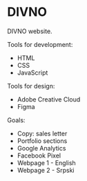 # DIVNO

DIVNO website.

Tools for development: 
- HTML
- CSS
- JavaScript

Tools for design:
- Adobe Creative Cloud
- Figma

Goals:
- Copy: sales letter
- Portfolio sections
- Google Analytics
- Facebook Pixel
- Webpage 1 - English
- Webpage 2 - Srpski
